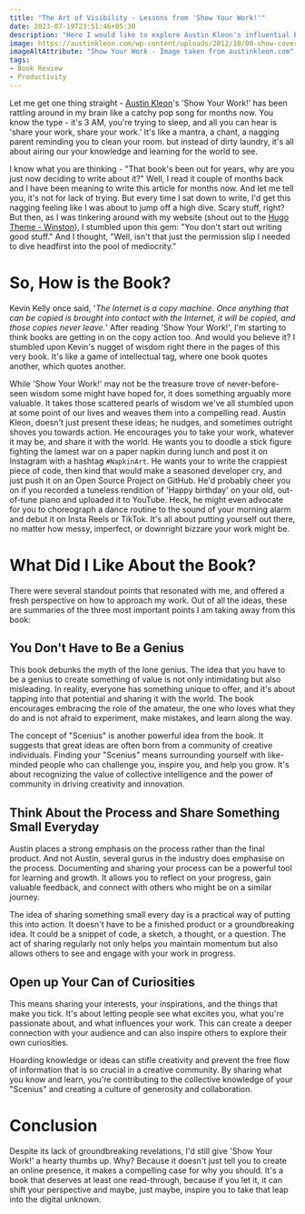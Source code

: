 ```yaml
---
title: "The Art of Visibility - Lessons from 'Show Your Work!'"
date: 2023-07-19T23:51:46+05:30
description: "Here I would like to explore Austin Kleon's influential book and how that book has motivated to start this blogging site. This article underscores the potential of work transparency and continuous learning."
image: https://austinkleon.com/wp-content/uploads/2012/10/00-show-cover.jpg
imageAltAttribute: "Show Your Work - Image taken from austinkleon.com"
tags:
- Book Review
- Productivity
---
```


Let me get one thing straight - [Austin Kleon](https://twitter.com/austinkleon)'s 'Show Your Work!' has been rattling around in my brain like a catchy pop song for months now. You know the type - it's 3 AM, you're trying to sleep, and all you can hear is 'share your work, share your work.' It's like a mantra, a chant, a nagging parent reminding you to clean your room. but instead of dirty laundry, it's all about airing our your knowledge and learning for the world to see.

I know what you are thinking - "That book's been out for years, why are you just now deciding to write about it?" Well, I read it couple of months back and I have been meaning to write this article for months now. And let me tell you, it's not for lack of trying. But every time I sat down to write, I'd get this nagging feeling like I was about to jump off a high dive. Scary stuff, right? But then, as I was tinkering around with my website (shout out to the [Hugo Theme - Winston](https://github.com/zerostaticthemes/hugo-winston-theme)), I stumbled upon this gem: "You don't start out writing good stuff." And I thought, "Well, isn't that just the permission slip I needed to dive headfirst into the pool of mediocrity."

# So, How is the Book?

Kevin Kelly once said, '*The Internet is a copy machine. Once anything that can be copied is brought into contact with the Internet, it will be copied, and those copies never leave.*' After reading 'Show Your Work!', I'm starting to think books are getting in on the copy action too. And would you believe it? I stumbled upon Kevin's nugget of wisdom right there in the pages of this very book. It's like a game of intellectual tag, where one book quotes another, which quotes another.

While 'Show Your Work!' may not be the treasure trove of never-before-seen wisdom some might have hoped for, it does something arguably more valuable. It takes those scattered pearls of wisdom we've all stumbled upon at some point of our lives and weaves them into a compelling read. Austin Kleon, doesn't just present these ideas; he nudges, and sometimes outright shoves you towards action. He encourages you to take your work, whatever it may be, and share it with the world. He wants you to doodle a stick figure fighting the lamest war on a paper napkin during lunch and post it on Instagram with a hashtag `#NapkinArt`. He wants your to write the crappiest piece of code, then kind that would make a seasoned developer cry, and just push it on an Open Source Project on GitHub. He'd probably cheer you on if you recorded a tuneless rendition of 'Happy birthday' on your old, out-of-tune piano and uploaded it to YouTube. Heck, he might even advocate for you to choreograph a dance routine to the sound of your morning alarm and debut it on Insta Reels or TikTok. It's all about putting yourself out there, no matter how messy, imperfect, or downright bizzare your work might be.

# What Did I Like About the Book?

There were several standout points that resonated with me, and offered a fresh perspective on how to approach my work. Out of all the ideas, these are summaries of the three most important points I am taking away from this book:

## You Don't Have to Be a Genius

This book debunks the myth of the lone genius. The idea that you have to be a genius to create something of value is not only intimidating but also misleading. In reality, everyone has something unique to offer, and it's about tapping into that potential and sharing it with the world. The book encourages embracing the role of the amateur, the one who loves what they do and is not afraid to experiment, make mistakes, and learn along the way.

The concept of "Scenius" is another powerful idea from the book. It suggests that great ideas are often born from a community of creative individuals. Finding your "Scenius" means surrounding yourself with like-minded people who can challenge you, inspire you, and help you grow. It's about recognizing the value of collective intelligence and the power of community in driving creativity and innovation.

## Think About the Process and Share Something Small Everyday

Austin places a strong emphasis on the process rather than the final product. And not Austin, several gurus in the industry does emphasise on the process. Documenting and sharing your process can be a powerful tool for learning and growth. It allows you to reflect on your progress, gain valuable feedback, and connect with others who might be on a similar journey.

The idea of sharing something small every day is a practical way of putting this into action. It doesn't have to be a finished product or a groundbreaking idea. It could be a snippet of code, a sketch, a thought, or a question. The act of sharing regularly not only helps you maintain momentum but also allows others to see and engage with your work in progress.

## Open up Your Can of Curiosities

This means sharing your interests, your inspirations, and the things that make you tick. It's about letting people see what excites you, what you're passionate about, and what influences your work. This can create a deeper connection with your audience and can also inspire others to explore their own curiosities.

Hoarding knowledge or ideas can stifle creativity and prevent the free flow of information that is so crucial in a creative community. By sharing what you know and learn, you're contributing to the collective knowledge of your "Scenius" and creating a culture of generosity and collaboration.


# Conclusion
Despite its lack of groundbreaking revelations, I'd still give 'Show Your Work!' a hearty thumbs up. Why? Because it doesn't just tell you to create an online presence, it makes a compelling case for why you should. It's a book that deserves at least one read-through, because if you let it, it can shift your perspective and maybe, just maybe, inspire you to take that leap into the digital unknown.

